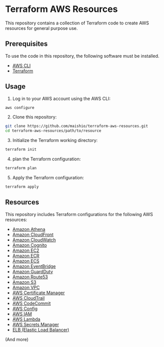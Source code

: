 # Terraform AWS Resources

This repository contains a collection of Terraform code to create AWS resources for general purpose use.

## Prerequisites

To use the code in this repository, the following software must be installed.

- [AWS CLI](https://aws.amazon.com/cli/)
- [Terraform](https://www.terraform.io/downloads.html)

## Usage

1. Log in to your AWS account using the AWS CLI:

```bash
aws configure
```

2. Clone this repository:

```bash
git clone https://github.com/maishio/terraform-aws-resources.git
cd terraform-aws-resources/path/to/resource
```

3. Initialize the Terraform working directory:

```bash
terraform init
```

4. plan the Terraform configuration:

```bash
terraform plan
```

5. Apply the Terraform configuration:

```bash
terraform apply
```

## Resources

This repository includes Terraform configurations for the following AWS resources:

- [Amazon Athena](./terraform/athena)
- [Amazon CloudFront](./terraform/cloudfront)
- [Amazon CloudWatch](./terraform/cloudwatch)
- [Amazon Cognito](./terraform/cognito)
- [Amazon EC2](./terraform/ec2)
- [Amazon ECR](./terraform/ecr)
- [Amazon ECS](./terraform/ecs)
- [Amazon EventBridge](./terraform/eventbridge)
- [Amazon GuardDuty](./terraform/guardduty)
- [Amazon Route53](./terraform/route53)
- [Amazon S3](./terraform/s3)
- [Amazon VPC](./terraform/vpc)
- [AWS Certificate Manager](./terraform/acm)
- [AWS CloudTrail](./terraform/cloudtrail)
- [AWS CodeCommit](./terraform/codecommit)
- [AWS Config](./terraform/config)
- [AWS IAM](./terraform/iam)
- [AWS Lambda](./terraform/lambda)
- [AWS Secrets Manager](./terraform/secretsmanager)
- [ELB (Elastic Load Balancer)](./terraform/elb)

(And more)
